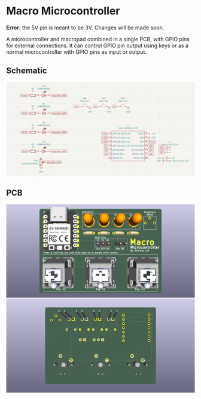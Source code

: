 # Macro Microcontroller

<b>Error:</b> the 5V pin is meant to be 3V. Changes will be made soon.

A microcontroller and macropad combined in a single PCB, with GPIO pins for external connections.
It can control GPIO pin output using keys or as a normal microcontroller with GPIO pins as input or output.

## Schematic
<img src="schematic.png">

## PCB
<img src="front.png">
<img src="back.png">
